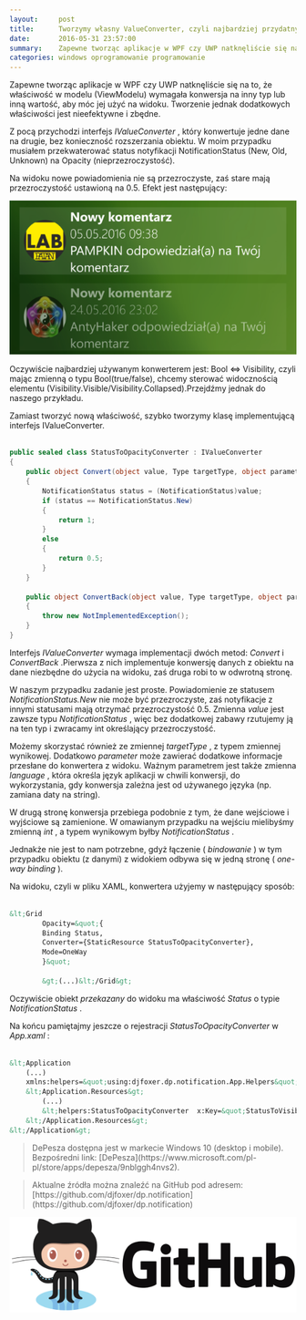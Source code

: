 ```yaml
---
layout:     post
title:      Tworzymy własny ValueConverter, czyli najbardziej przydatny obiekt w bindowaniu danych do widoku (XAML/C#)
date:       2016-05-31 23:57:00
summary:    Zapewne tworząc aplikacje w WPF czy UWP natknęliście się na to, że właściwość w modelu (ViewModelu) wymagała konwersja na inny typ lub inną wartość, aby móc jej użyć na widoku. Tworzenie jednak dodatkowych właściwości jest nieefektywne i zbędne. Z pocą przychodzi interfejs IValueConverter, który kon...
categories: windows oprogramowanie programowanie
---
```




Zapewne tworząc aplikacje w WPF czy UWP natknęliście się na to, że właściwość w modelu (ViewModelu) wymagała konwersja na inny typ lub inną wartość, aby móc jej użyć na widoku. Tworzenie jednak dodatkowych właściwości jest nieefektywne i zbędne. 

Z pocą przychodzi interfejs  *IValueConverter* , który konwertuje jedne dane na drugie, bez konieczność rozszerzania obiektu. W moim przypadku musiałem przekwaterować status notyfikacji NotificationStatus (New, Old, Unknown) na Opacity (nieprzezroczystość).

Na widoku nowe powiadomienia nie są przezroczyste, zaś stare mają przezroczystość ustawioną na 0.5. Efekt jest następujący:



![desk](https://raw.githubusercontent.com/djfoxer/djfoxer.github.io/master/_img/2016-5-31-_36_/g_-_608x405_-_-_73651x20160601002238_0.png)



Oczywiście najbardziej używanym konwerterem jest: Bool &lt;=&gt; Visibility, czyli mając zmienną o typu Bool(true/false), chcemy sterować widocznością elementu (Visibility.Visible/Visibility.Collapsed).Przejdźmy jednak do naszego przykładu.

Zamiast tworzyć nową właściwość, szybko tworzymy klasę implementującą interfejs IValueConverter.


```csharp

public sealed class StatusToOpacityConverter : IValueConverter
{
    public object Convert(object value, Type targetType, object parameter, string language)
    {
        NotificationStatus status = (NotificationStatus)value;
        if (status == NotificationStatus.New)
        {
            return 1;
        }
        else
        {
            return 0.5;
        }
    }

    public object ConvertBack(object value, Type targetType, object parameter, string language)
    {
        throw new NotImplementedException();
    }
}

```


Interfejs  *IValueConverter*  wymaga implementacji dwóch metod:  *Convert*  i  *ConvertBack* .Pierwsza z nich implementuje konwersję danych z obiektu na dane niezbędne do użycia na widoku, zaś druga robi to w odwrotną stronę.

W naszym przypadku zadanie jest proste. Powiadomienie ze statusem  *NotificationStatus.New*  nie może być przezroczyste, zaś notyfikacje z innymi statusami mają otrzymać przezroczystość 0.5. Zmienna  *value*  jest zawsze typu  *NotificationStatus* , więc bez dodatkowej zabawy rzutujemy ją na ten typ i zwracamy int określający przezroczystość.

Możemy skorzystać również ze zmiennej  *targetType* , z typem zmiennej wynikowej. Dodatkowo  *parameter*  może zawierać dodatkowe informacje przesłane do konwertera z widoku. Ważnym parametrem jest także zmienna  *language* , która określa język aplikacji w chwili konwersji, do wykorzystania, gdy konwersja zależna jest od używanego języka (np. zamiana daty na string).

W drugą stronę konwersja przebiega podobnie z tym, że dane wejściowe i wyjściowe są zamienione. W omawianym przypadku na wejściu mielibyśmy zmienną  *int* , a typem wynikowym byłby  *NotificationStatus* .

Jednakże nie jest to nam potrzebne, gdyż łączenie ( *bindowanie* ) w tym przypadku obiektu (z danymi) z widokiem odbywa się w jedną stronę ( *one-way binding* ).

Na widoku, czyli w pliku XAML, konwertera użyjemy w następujący sposób:


```xml

&lt;Grid
        Opacity=&quot;{
        Binding Status, 
        Converter={StaticResource StatusToOpacityConverter},
        Mode=OneWay
        }&quot; 
                      
        &gt;(...)&lt;/Grid&gt;

```


Oczywiście obiekt  *przekazany*  do widoku ma właściwość  *Status*  o typie  *NotificationStatus* . 

Na końcu pamiętajmy jeszcze o rejestracji  *StatusToOpacityConverter*  w  *App.xaml* :


```xml

&lt;Application
    (...)
    xmlns:helpers=&quot;using:djfoxer.dp.notification.App.Helpers&quot;&gt;
    &lt;Application.Resources&gt;
        (...)
        &lt;helpers:StatusToOpacityConverter  x:Key=&quot;StatusToVisibilityConverter&quot;  /&gt;
    &lt;/Application.Resources&gt;
&lt;/Application&gt;

```



<blockquote>
<p>DePesza dostępna jest w markecie Windows 10 (desktop i mobile). Bezpośredni link: [DePesza](https://www.microsoft.com/pl-pl/store/apps/depesza/9nblggh4nvs2).</p>
</blockquote>

<blockquote>
<p>Aktualne źródła można znaleźć na GitHub pod adresem:
[https://github.com/djfoxer/dp.notification](https://github.com/djfoxer/dp.notification)</p>
</blockquote>


![desk](https://raw.githubusercontent.com/djfoxer/djfoxer.github.io/master/_img/2016-5-31-_36_/g_-_608x405_-_-_73651x20160601010129_0.png)


